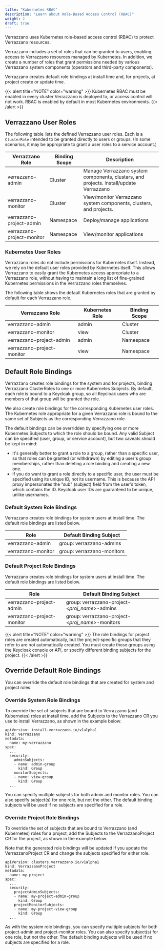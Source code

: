 ```yaml
---
title: "Kubernetes RBAC"
description: "Learn about Role-Based Access Control (RBAC)"
weight: 2
draft: true
---
```


Verrazzano uses Kubernetes role-based access control (RBAC) to protect Verrazzano resources.

Verrazzano includes a set of roles that can be granted to users, enabling access to Verrazzano resources managed by Kubernetes. In addition, we create a number of roles that grant permissions needed by various Verrazzano system components (operators and third-party components).

Verrazzano creates default role bindings at install time and, for projects, at project create or update time.

{{< alert title="NOTE" color="warning" >}}
Kubernetes RBAC must be enabled in every cluster Verrazzano is deployed to, or access control will not work. RBAC is enabled by default in most Kubernetes environments.
{{< /alert >}}

## Verrazzano User Roles

The following table lists the defined Verrazzano user roles. Each is a `ClusterRole` intended to be granted directly to users or groups. (In some scenarios, it may be appropriate to grant a user roles to a service account.)

| Verrazzano Role | Binding Scope | Description |
| --------------- | ------------- | ----------- |
| verrazzano-admin | Cluster | Manage Verrazzano system components, clusters, and projects. Install/update Verrazzano |
| verrazzano-monitor | Cluster | View/monitor Verrazzano system components, clusters, and projects. |
| verrazzano-project-admin | Namespace | Deploy/manage applications |
| verrazzano-project-monitor | Namespace | View/monitor applications |

### Kubernetes User Roles

Verrazzano roles do not include permissions for Kubernetes itself. Instead, we rely on the default user roles provided by Kubernetes itself. This allows Verrazzano to easily grant the Kubernetes access appropriate to a Verrazzano role, without having to maintain a long list of fine-grained Kubernetes permissions in the Verrazzano roles themselves.

The following table shows the default Kubernetes roles that are granted by default for each Verrazzano role.

| Verrazzano Role | Kubernetes Role | Binding Scope |
| --------------- | --------------- | ------------- |
| verrazzano-admin | admin | Cluster |
| verrazzano-monitor | view | Cluster |
| verrazzano-project-admin | admin | Namespace |
| verrazzano-project-monitor | view | Namespace |

## Default Role Bindings

Verrazzano creates role bindings for the system and for projects, binding Verrazzano ClusterRoles to one or more Kubernetes Subjects. By default, each role is bound to a Keycloak group, so all Keycloak users who are members of that group will be granted the role.

We also create role bindings for the corresponding Kubernetes user roles. The Kubernetes role appropriate for a given Verrazzano role is bound to the same set of Subjects as the corresponding Verrazzano role.

The default bindings can be overridden by specifying one or more Kubernetes Subjects to which the role should be bound. Any valid Subject can be specified (user, group, or service account), but two caveats should be kept in mind:

- It's generally better to grant a role to a group, rather than a specific user, so that roles can be granted (or withdrawn) by editing a user's group memberships, rather than deleting a role binding and creating a new one.
- If you do want to grant a role directly to a specific user, the user must be specified using its unique ID, not its username. This is because the API proxy impersonates the "sub" (subject) field from the user's token, which contains the ID. Keycloak user IDs are guaranteed to be unique, unlike usernames.

### Default System Role Bindings

Verrazzano creates role bindings for system users at install time. The default role bindings are listed below.

| Role | Default Binding Subject |
| ---- | ----------------------- |
| verrazzano-admin | group: verrazzano-admins |
| verrazzano-monitor | group: verrazzano-monitors |

### Default Project Role Bindings

Verrazzano creates role bindings for system users at install time. The default role bindings are listed below.

| Role | Default Binding Subject |
| ---- | ----------------------- |
| verrazzano-project-admin | group: verrazzano-project-_<proj_name>_-admins |
| verrazzano-project-monitor | group: verrazzano-project-_<proj_name>_-monitors |

{{< alert title="NOTE" color="warning" >}}
The role bindings for project roles are created automatically, but the project-specific groups that they refer to are not automatically created. You must create those groups using the Keycloak console or API, or specify different binding subjects for the project.
{{< /alert >}}

## Override Default Role Bindings

You can override the default role bindings that are created for system and project roles.

### Override System Role Bindings

To override the set of subjects that are bound to Verrazzano (and Kubernetes) roles at install time, add the Subjects to the Verrazzano CR you use to install Verrazzano, as shown in the example below:

```
apiVersion: install.verrazzano.io/v1alpha1
kind: Verrazzano
metadata:
  name: my-verrazzano
spec:
  ...
  security:
    adminSubjects:
    - name: admin-group
      kind: Group
    monitorSubjects:
    - name: view-group
      kind: Group
  ...
```

You can specify multiple subjects for both admin and monitor roles. You can also specify subject(s) for one role, but not the other. The default binding subjects will be used if no subjects are specified for a role.

### Override Project Role Bindings

To override the set of subjects that are bound to Verrazzano (and Kubernetes) roles for a project, add the Subjects to the VerrazzanoProject CR for the project, as shown in the example below.

Note that the generated role bindings will be updated if you update the VerrazzanoProject CR and change the subjects specified for either role.

```
apiVersion: clusters.verrazzano.io/v1alpha1
kind: VerrazzanoProject
metadata:
  name: my-project
spec:
  ...
  security:
    projectAdminSubjects:
    - name: my-project-admin-group
      kind: Group
    projectMonitorSubjects:
    - name: my-project-view-group
      kind: Group
  ...
```

As with the system role bindings, you can specify multiple subjects for both project-admin and project-monitor roles. You can also specify subject(s) for one role, but not the other. The default binding subjects will be used if no subjects are specified for a role.
